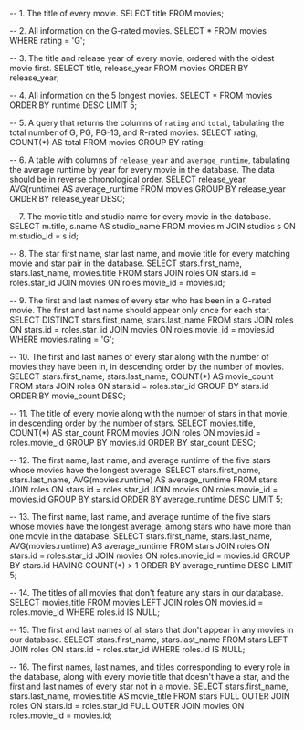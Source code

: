-- 1. The title of every movie.
SELECT title FROM movies;

-- 2. All information on the G-rated movies.
SELECT \* FROM movies WHERE rating = 'G';

-- 3. The title and release year of every movie, ordered with the oldest movie first.
SELECT title, release_year FROM movies ORDER BY release_year;

-- 4. All information on the 5 longest movies.
SELECT \* FROM movies ORDER BY runtime DESC LIMIT 5;

-- 5. A query that returns the columns of `rating` and `total`, tabulating the total number of G, PG, PG-13, and R-rated movies.
SELECT rating, COUNT(\*) AS total FROM movies GROUP BY rating;

-- 6. A table with columns of `release_year` and `average_runtime`, tabulating the average runtime by year for every movie in the database. The data should be in reverse chronological order.
SELECT release_year, AVG(runtime) AS average_runtime
FROM movies
GROUP BY release_year
ORDER BY release_year DESC;

-- 7. The movie title and studio name for every movie in the database.
SELECT m.title, s.name AS studio_name
FROM movies m
JOIN studios s ON m.studio_id = s.id;

-- 8. The star first name, star last name, and movie title for every matching movie and star pair in the database.
SELECT stars.first_name, stars.last_name, movies.title
FROM stars
JOIN roles ON stars.id = roles.star_id
JOIN movies ON roles.movie_id = movies.id;

-- 9. The first and last names of every star who has been in a G-rated movie. The first and last name should appear only once for each star.
SELECT DISTINCT stars.first_name, stars.last_name
FROM stars
JOIN roles ON stars.id = roles.star_id
JOIN movies ON roles.movie_id = movies.id
WHERE movies.rating = 'G';

-- 10. The first and last names of every star along with the number of movies they have been in, in descending order by the number of movies.
SELECT stars.first_name, stars.last_name, COUNT(\*) AS movie_count
FROM stars
JOIN roles ON stars.id = roles.star_id
GROUP BY stars.id
ORDER BY movie_count DESC;

-- 11. The title of every movie along with the number of stars in that movie, in descending order by the number of stars.
SELECT movies.title, COUNT(\*) AS star_count
FROM movies
JOIN roles ON movies.id = roles.movie_id
GROUP BY movies.id
ORDER BY star_count DESC;

-- 12. The first name, last name, and average runtime of the five stars whose movies have the longest average.
SELECT stars.first_name, stars.last_name, AVG(movies.runtime) AS average_runtime
FROM stars
JOIN roles ON stars.id = roles.star_id
JOIN movies ON roles.movie_id = movies.id
GROUP BY stars.id
ORDER BY average_runtime DESC
LIMIT 5;

-- 13. The first name, last name, and average runtime of the five stars whose movies have the longest average, among stars who have more than one movie in the database.
SELECT stars.first_name, stars.last_name, AVG(movies.runtime) AS average_runtime
FROM stars
JOIN roles ON stars.id = roles.star_id
JOIN movies ON roles.movie_id = movies.id
GROUP BY stars.id
HAVING COUNT(\*) > 1
ORDER BY average_runtime DESC
LIMIT 5;

-- 14. The titles of all movies that don't feature any stars in our database.
SELECT movies.title
FROM movies
LEFT JOIN roles ON movies.id = roles.movie_id
WHERE roles.id IS NULL;

-- 15. The first and last names of all stars that don't appear in any movies in our database.
SELECT stars.first_name, stars.last_name
FROM stars
LEFT JOIN roles ON stars.id = roles.star_id
WHERE roles.id IS NULL;

-- 16. The first names, last names, and titles corresponding to every role in the database, along with every movie title that doesn't have a star, and the first and last names of every star not in a movie.
SELECT stars.first_name, stars.last_name, movies.title AS movie_title
FROM stars
FULL OUTER JOIN roles ON stars.id = roles.star_id
FULL OUTER JOIN movies ON roles.movie_id = movies.id;
